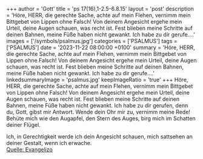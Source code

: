 +++
author = 'Gott'
title = 'ps 17(16),1-2.5-6.8.15'
layout = 'post'
description = 'Höre, HERR, die gerechte Sache, achte auf mein Flehen, vernimm mein Bittgebet von Lippen ohne Falsch! Von deinem Angesicht ergehe mein Urteil, deine Augen schauen, was recht ist. Fest blieben meine Schritte auf deinen Bahnen, meine Füße haben nicht gewankt. Ich habe zu dir gerufe....'
images = ['/symbols/psalmus.jpg']
categories = ['PSALMUS']
tags = ['PSALMUS']
date = '2023-11-22 08:00:00 +0100'
summary = 'Höre, HERR, die gerechte Sache, achte auf mein Flehen, vernimm mein Bittgebet von Lippen ohne Falsch! Von deinem Angesicht ergehe mein Urteil, deine Augen schauen, was recht ist. Fest blieben meine Schritte auf deinen Bahnen, meine Füße haben nicht gewankt. Ich habe zu dir gerufe....'
linkedsummaryImage = 'psalmus.jpg'
keepImageRatio = 'true'
+++
Höre, HERR, die gerechte Sache, achte auf mein Flehen, vernimm mein Bittgebet von Lippen ohne Falsch!
Von deinem Angesicht ergehe mein Urteil, deine Augen schauen, was recht ist.
Fest blieben meine Schritte auf deinen Bahnen, meine Füße haben nicht gewankt.
Ich habe zu dir gerufen, denn du, Gott, gibst mir Antwort.<!--more--> Wende dein Ohr mir zu, vernimm meine Rede!
Behüte mich wie den Augapfel, den Stern des Auges, birg mich im Schatten deiner Flügel.

Ich, in Gerechtigkeit werde ich dein Angesicht schauen, mich sattsehen an deiner Gestalt, wenn ich erwache.<br> [Quelle: Evangelizo](https://evangeliumtagfuertag.org/DE/gospel)